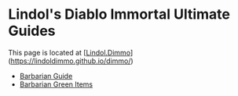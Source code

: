 # Lindol's Diablo Immortal Ultimate Guides
This page is located at [[Lindol.Dimmo](https://lindoldimmo.github.io/guides/)](https://lindoldimmo.github.io/dimmo/)

- [Barbarian Guide](barbarian/index.html)
- [Barbarian Green Items](barbarian/green.html)



